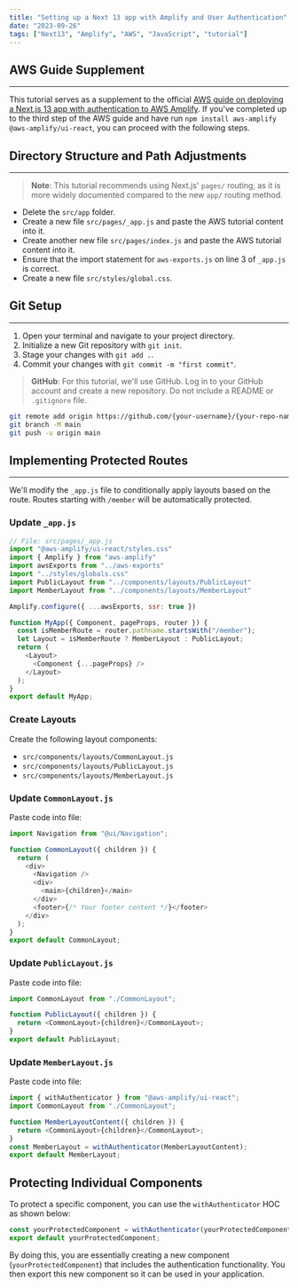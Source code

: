 ```yaml
---
title: "Setting up a Next 13 app with Amplify and User Authentication"
date: "2023-09-26"
tags: ["Next13", "Amplify", "AWS", "JavaScript", "tutorial"]
---
```

## AWS Guide Supplement
---
This tutorial serves as a supplement to the official [AWS guide on deploying a Next.js 13 app with authentication to AWS Amplify](https://aws.amazon.com/blogs/mobile/deploy-a-next-js-13-app-with-authentication-to-aws-amplify/). If you've completed up to the third step of the AWS guide and have run `npm install aws-amplify @aws-amplify/ui-react`, you can proceed with the following steps.

## Directory Structure and Path Adjustments
---
> **Note**: This tutorial recommends using Next.js' `pages/` routing, as it is more widely documented compared to the new `app/` routing method.
- Delete the `src/app` folder.
- Create a new file `src/pages/_app.js` and paste the AWS tutorial content into it.
- Create another new file `src/pages/index.js` and paste the AWS tutorial content into it.
- Ensure that the import statement for `aws-exports.js` on line 3 of `_app.js` is correct.
- Create a new file `src/styles/global.css`.

## Git Setup
---
1. Open your terminal and navigate to your project directory.
2. Initialize a new Git repository with `git init`.
3. Stage your changes with `git add .`.
4. Commit your changes with `git commit -m "first commit"`.

> **GitHub**: For this tutorial, we'll use GitHub. Log in to your GitHub account and create a new repository. Do not include a README or `.gitignore` file.

```bash
git remote add origin https://github.com/{your-username}/{your-repo-name}.git
git branch -M main
git push -u origin main
```

## Implementing Protected Routes
---
We'll modify the `_app.js` file to conditionally apply layouts based on the route. Routes starting with `/member` will be automatically protected.

### Update `_app.js`
```javascript
// File: src/pages/_app.js
import "@aws-amplify/ui-react/styles.css"
import { Amplify } from "aws-amplify"
import awsExports from "../aws-exports"
import "../styles/globals.css"
import PublicLayout from "../components/layouts/PublicLayout"
import MemberLayout from "../components/layouts/MemberLayout"

Amplify.configure({ ...awsExports, ssr: true })

function MyApp({ Component, pageProps, router }) {
  const isMemberRoute = router.pathname.startsWith("/member");
  let Layout = isMemberRoute ? MemberLayout : PublicLayout;
  return (
    <Layout>
      <Component {...pageProps} />
    </Layout>
  );
}
export default MyApp;
```

### Create Layouts
Create the following layout components:
- `src/components/layouts/CommonLayout.js`
- `src/components/layouts/PublicLayout.js`
- `src/components/layouts/MemberLayout.js`

### Update `CommonLayout.js`
Paste code into file:

```javascript
import Navigation from "@ui/Navigation";

function CommonLayout({ children }) {
  return (
    <div>
      <Navigation />
      <div>
        <main>{children}</main>
      </div>
      <footer>{/* Your footer content */}</footer>
    </div>
  );
}
export default CommonLayout;
```

### Update `PublicLayout.js`
Paste code into file:
```javascript
import CommonLayout from "./CommonLayout";

function PublicLayout({ children }) {
  return <CommonLayout>{children}</CommonLayout>;
}
export default PublicLayout;
```

### Update `MemberLayout.js`
Paste code into file:

```javascript
import { withAuthenticator } from "@aws-amplify/ui-react";
import CommonLayout from "./CommonLayout";

function MemberLayoutContent({ children }) {
  return <CommonLayout>{children}</CommonLayout>;
}
const MemberLayout = withAuthenticator(MemberLayoutContent);
export default MemberLayout;
```

## Protecting Individual Components
To protect a specific component, you can use the `withAuthenticator` HOC as shown below:

```javascript
const yourProtectedComponent = withAuthenticator(yourProtectedComponentContent);
export default yourProtectedComponent;
```

By doing this, you are essentially creating a new component (`yourProtectedComponent`) that includes the authentication functionality. You then export this new component so it can be used in your application.
